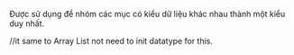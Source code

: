 Được sử dụng để nhóm các mục có kiểu dữ liệu khác nhau thành một kiểu duy nhất.

//it same to Array List
not need to init datatype for this.